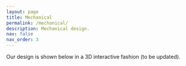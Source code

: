 ```yaml
---
layout: page
title: Mechanical
permalink: /mechanical/
description: Mechanical design.
nav: false
nav_order: 3
---
```


Our design is shown below in a 3D interactive fashion (to be updated).

<!-- Interactive 3D Model -->
<div class="fake-img l-screen-inset"> <p>
<script type="module" src="https://ajax.googleapis.com/ajax/libs/model-viewer/3.4.0/model-viewer.min.js"></script>
<model-viewer alt="TRACBOT21 3D Model" src="../assets/models/TRACBOT21_model.gltf" shadow-intensity="1" camera-controls touch-action="pan-y"></model-viewer>
</p></div>
